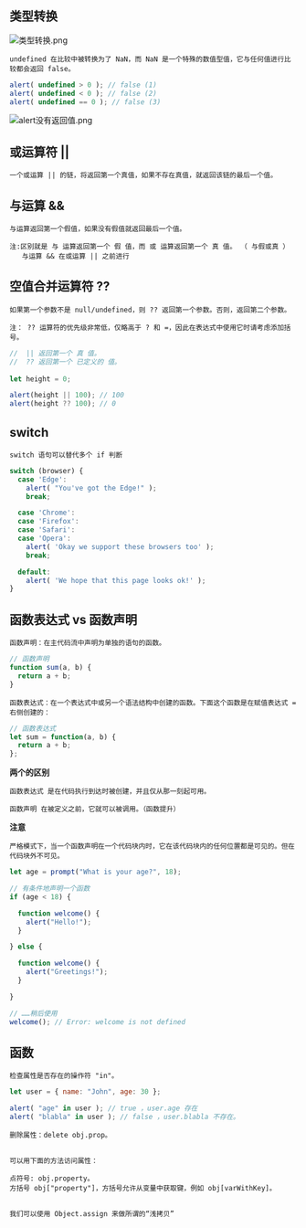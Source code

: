 ## 类型转换
![类型转换.png](https://p6-juejin.byteimg.com/tos-cn-i-k3u1fbpfcp/47f28ef8f7834be3b1469e51f763b830~tplv-k3u1fbpfcp-watermark.image?)

    undefined 在比较中被转换为了 NaN，而 NaN 是一个特殊的数值型值，它与任何值进行比较都会返回 false。
    
```js
alert( undefined > 0 ); // false (1)
alert( undefined < 0 ); // false (2)
alert( undefined == 0 ); // false (3)
```


![alert没有返回值.png](https://p1-juejin.byteimg.com/tos-cn-i-k3u1fbpfcp/7ce507a1efdc40d69d75d92a2eeca9e0~tplv-k3u1fbpfcp-watermark.image?)



## 或运算符 ||
    一个或运算 || 的链，将返回第一个真值，如果不存在真值，就返回该链的最后一个值。


## 与运算 &&
    与运算返回第一个假值，如果没有假值就返回最后一个值。

    注:区别就是 与 运算返回第一个 假 值，而 或 运算返回第一个 真 值。 （ 与假或真 ）
       与运算 && 在或运算 || 之前进行


## 空值合并运算符 ??
    如果第一个参数不是 null/undefined，则 ?? 返回第一个参数。否则，返回第二个参数。

    注： ?? 运算符的优先级非常低，仅略高于 ? 和 =，因此在表达式中使用它时请考虑添加括号。

```js
//  || 返回第一个 真 值。
//  ?? 返回第一个 已定义的 值。
 
let height = 0;

alert(height || 100); // 100
alert(height ?? 100); // 0
```


## switch
    switch 语句可以替代多个 if 判断

```js
switch (browser) {
  case 'Edge':
    alert( "You've got the Edge!" );
    break;

  case 'Chrome':
  case 'Firefox':
  case 'Safari':
  case 'Opera':
    alert( 'Okay we support these browsers too' );
    break;

  default:
    alert( 'We hope that this page looks ok!' );
}
```


## 函数表达式 vs 函数声明

    函数声明：在主代码流中声明为单独的语句的函数。
```js
// 函数声明
function sum(a, b) {
  return a + b;
}
```

    函数表达式：在一个表达式中或另一个语法结构中创建的函数。下面这个函数是在赋值表达式 = 右侧创建的：
```js
// 函数表达式
let sum = function(a, b) {
  return a + b;
};
```

**两个的区别** 

    函数表达式 是在代码执行到达时被创建，并且仅从那一刻起可用。

    函数声明 在被定义之前，它就可以被调用。（函数提升）


**注意**

    严格模式下，当一个函数声明在一个代码块内时，它在该代码块内的任何位置都是可见的。但在代码块外不可见。

```js
let age = prompt("What is your age?", 18);

// 有条件地声明一个函数
if (age < 18) {

  function welcome() {
    alert("Hello!");
  }

} else {

  function welcome() {
    alert("Greetings!");
  }

}

// ……稍后使用
welcome(); // Error: welcome is not defined
```

## 函数 
    检查属性是否存在的操作符 "in"。

```js
let user = { name: "John", age: 30 };

alert( "age" in user ); // true ，user.age 存在
alert( "blabla" in user ); // false ，user.blabla 不存在。
```

    删除属性：delete obj.prop。


    可以用下面的方法访问属性：

    点符号: obj.property。
    方括号 obj["property"]，方括号允许从变量中获取键，例如 obj[varWithKey]。


    我们可以使用 Object.assign 来做所谓的“浅拷贝”












































































